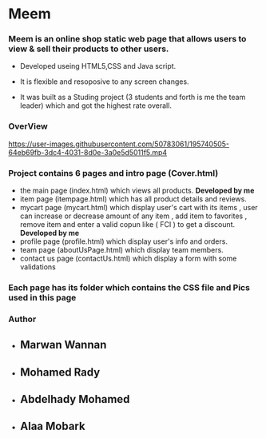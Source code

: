 # Meem
### Meem is an online shop static web page that allows users to view &amp; sell their products to other users. <br />
+ Developed useing HTML5,CSS and Java script.<br />
- It is flexible and resoposive to any screen changes.<br />
* It was built as a Studing project (3 students and forth is me the team leader) which and got the highest rate overall.
### OverView
https://user-images.githubusercontent.com/50783061/195740505-64eb69fb-3dc4-4031-8d0e-3a0e5d5011f5.mp4
### Project contains 6 pages and intro page (Cover.html)
+ the main page (index.html) which views all products. **Developed by me**
+ item page (itempage.html) which has all product details and reviews.
+ mycart page (mycart.html) which display user's cart with its items , user can increase or decrease amount of any item , add item to favorites , remove item and enter a valid copun like ( FCI ) to get a discount. **Developed by me**
+ profile page (profile.html) which display user's info and orders.
+ team page (aboutUsPage.html) which display team members.
+ contact us page (contactUs.html) which display a form with some validations
### Each page has its folder which contains the CSS file and Pics used in this page
### Author
- ## Marwan Wannan
- ## Mohamed Rady
- ## Abdelhady Mohamed
- ## Alaa Mobark
